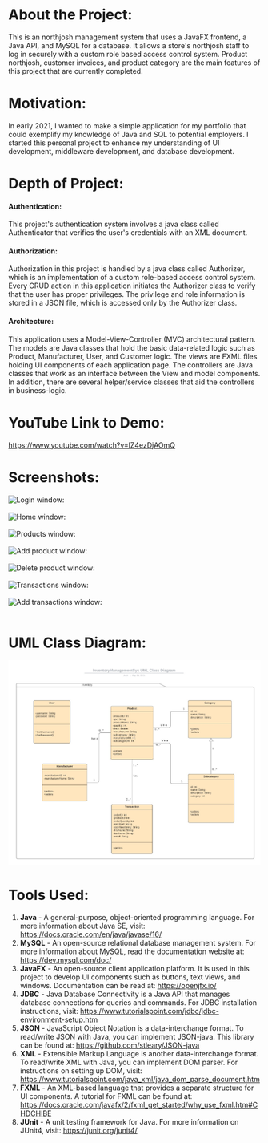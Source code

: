 # About the Project:

This is an northjosh management system that uses a JavaFX frontend, a
Java API, and MySQL for a database. It allows a store's 
northjosh staff to log in securely with a custom role based access control 
system. Product northjosh, customer invoices, and 
product category are the main features of this project that are
currently completed. 

# Motivation:
In early 2021, I wanted to make a simple application for my portfolio that
could exemplify my knowledge of Java and SQL to potential employers. 
I started this personal project to enhance my understanding of UI 
development, middleware development, and database development.

# Depth of Project:
#### Authentication:
This project's authentication system involves a java class 
called Authenticator that verifies the user's credentials with 
an XML document.

#### Authorization:
Authorization in this project is handled by a java class called 
Authorizer, which is an implementation of a custom role-based access 
control system. Every CRUD action in this application initiates
the Authorizer class to verify that the user has proper 
privileges. The privilege and role information is stored in a 
JSON file, which is accessed only by the Authorizer class.

#### Architecture:
This application uses a Model-View-Controller (MVC) architectural 
pattern. The models are Java classes that hold the basic data-related 
logic such as Product, Manufacturer, User, and Customer logic. The views
are FXML files holding UI components of each application page.
The controllers are Java classes that work as an interface between 
the View and model components. In addition, there are several helper/service
classes that aid the controllers in business-logic.


# YouTube Link to Demo:
https://www.youtube.com/watch?v=lZ4ezDjAOmQ

# Screenshots:
![Login window:](src/main/resources/screenshots/Login_2-12-21.jpg)
<br/><br/>
![Home window:](src/main/resources/screenshots/Home_4-30-21.jpg)
<br/><br/>
![Products window:](src/main/resources/screenshots/Products_2-18-21.jpg)
<br/><br/>
![Add product window:](src/main/resources/screenshots/AddProduct_4-30-21.jpg)
<br/><br/>
![Delete product window:](src/main/resources/screenshots/DeleteProduct_4-30-21.jpg)
<br/><br/>
![Transactions window:](src/main/resources/screenshots/Transactions_4-30-21.jpg)
<br/><br/>
![Add transactions window:](src/main/resources/screenshots/AddTransaction_4-30-21.jpg)
<br/><br/>

# UML Class Diagram:
![Add transactions window:](src/main/resources/UML/Class_Diagram.jpg)

# Tools Used:
1. **Java** - A general-purpose, object-oriented programming language. For more
   information about Java SE, visit: 
   https://docs.oracle.com/en/java/javase/16/
2. **MySQL** - An open-source relational database management system.
   For more information about MySQL, read the documentation website at:
   https://dev.mysql.com/doc/
3. **JavaFX** - An open-source client application platform. It is used in 
   this project to develop UI components such as buttons, text views,
   and windows. Documentation can be read at: https://openjfx.io/
4. **JDBC** - Java Database Connectivity is a Java API that manages
   database connections for queries and commands. For JDBC installation 
   instructions, visit: 
   https://www.tutorialspoint.com/jdbc/jdbc-environment-setup.htm
5. **JSON** - JavaScript Object Notation is a data-interchange format.
   To read/write JSON with Java, you can implement JSON-java. This
   library can be found at: https://github.com/stleary/JSON-java
6. **XML** - Extensible Markup Language is another data-interchange format.
   To read/write XML with Java, you can implement DOM parser. For
   instructions on setting up DOM, visit: 
   https://www.tutorialspoint.com/java_xml/java_dom_parse_document.htm
7. **FXML** - An XML-based language that provides a separate structure
   for UI components. A tutorial for FXML can be found at: 
   https://docs.oracle.com/javafx/2/fxml_get_started/why_use_fxml.htm#CHDCHIBE
8. **JUnit** - A unit testing framework for Java. For more information on
   JUnit4, visit: https://junit.org/junit4/
